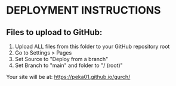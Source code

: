 # DEPLOYMENT INSTRUCTIONS 
 
## Files to upload to GitHub: 
 
1. Upload ALL files from this folder to your GitHub repository root 
2. Go to Settings > Pages 
3. Set Source to "Deploy from a branch" 
4. Set Branch to "main" and folder to "/ (root)" 
 
Your site will be at: https://peka01.github.io/gurch/ 

